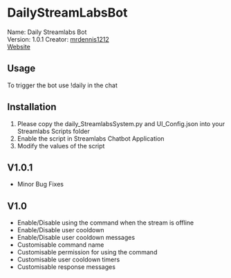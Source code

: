# DailyStreamLabsBot


Name: Daily Streamlabs Bot  
Version: 1.0.1 
Creator: [mrdennis1212](https://github.com/mrdennis1212)  
[Website](https://github.com/mrdennis1212/DailyStreamLabsBot)


## Usage

To trigger the bot use !daily in the chat

## Installation

1. Please copy the daily_StreamlabsSystem.py and UI_Config.json into your Streamlabs Scripts folder  
2. Enable the script in Streamlabs Chatbot Application  
3. Modify the values of the script  
 
## V1.0.1
 - Minor Bug Fixes

## V1.0

 - Enable/Disable using the command when the stream is offline
 - Enable/Disable user cooldown
 - Enable/Disable user cooldown messages
 - Customisable command name
 - Customisable permission for using the command
 - Customisable user cooldown timers 
 - Customisable response messages

